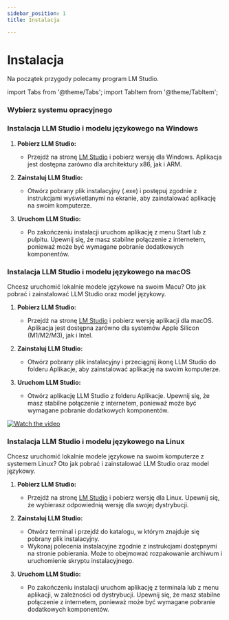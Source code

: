 ```yaml
---
sidebar_position: 1
title: Instalacja

---
```


# Instalacja

Na początek przygody polecamy program LM Studio. 


import Tabs from '@theme/Tabs';
import TabItem from '@theme/TabItem';

### Wybierz systemu opracyjnego

<Tabs>

  <TabItem value="Windows" label="Windows">
  
### Instalacja LLM Studio i modelu językowego na Windows

1. **Pobierz LLM Studio:**
   - Przejdź na stronę [LM Studio](https://lmstudio.ai) i pobierz wersję dla Windows. Aplikacja jest dostępna zarówno dla architektury x86, jak i ARM.

2. **Zainstaluj LLM Studio:**
   - Otwórz pobrany plik instalacyjny (.exe) i postępuj zgodnie z instrukcjami wyświetlanymi na ekranie, aby zainstalować aplikację na swoim komputerze.


3. **Uruchom LLM Studio:**
   - Po zakończeniu instalacji uruchom aplikację z menu Start lub z pulpitu. Upewnij się, że masz stabilne połączenie z internetem, ponieważ może być wymagane pobranie dodatkowych komponentów.

  </TabItem>
    <TabItem value="MacOS" label="MacOS" default>

### Instalacja LLM Studio i modelu językowego na macOS

Chcesz uruchomić lokalnie modele językowe na swoim Macu? Oto jak pobrać i zainstalować LLM Studio oraz model językowy.

1. **Pobierz LLM Studio:**
   - Przejdź na stronę [LM Studio](https://lmstudio.ai) i pobierz wersję aplikacji dla macOS. Aplikacja jest dostępna zarówno dla systemów Apple Silicon (M1/M2/M3), jak i Intel.

2. **Zainstaluj LLM Studio:**
   - Otwórz pobrany plik instalacyjny i przeciągnij ikonę LLM Studio do folderu Aplikacje, aby zainstalować aplikację na swoim komputerze.

3. **Uruchom LLM Studio:**
   - Otwórz aplikację LLM Studio z folderu Aplikacje. Upewnij się, że masz stabilne połączenie z internetem, ponieważ może być wymagane pobranie dodatkowych komponentów.

[![Watch the video](https://img.youtube.com/vi/VIDEO_ID/maxresdefault.jpg)](https://www.youtube.com/watch?v=-b3t37SIyBs)

  </TabItem>
  <TabItem value="Linux" label="Linux">

### Instalacja LLM Studio i modelu językowego na Linux

Chcesz uruchomić lokalnie modele językowe na swoim komputerze z systemem Linux? Oto jak pobrać i zainstalować LLM Studio oraz model językowy.

1. **Pobierz LLM Studio:**
   - Przejdź na stronę [LM Studio](https://lmstudio.ai) i pobierz wersję dla Linux. Upewnij się, że wybierasz odpowiednią wersję dla swojej dystrybucji.

2. **Zainstaluj LLM Studio:**
   - Otwórz terminal i przejdź do katalogu, w którym znajduje się pobrany plik instalacyjny.
   - Wykonaj polecenia instalacyjne zgodnie z instrukcjami dostępnymi na stronie pobierania. Może to obejmować rozpakowanie archiwum i uruchomienie skryptu instalacyjnego.

3. **Uruchom LLM Studio:**
   - Po zakończeniu instalacji uruchom aplikację z terminala lub z menu aplikacji, w zależności od dystrybucji. Upewnij się, że masz stabilne połączenie z internetem, ponieważ może być wymagane pobranie dodatkowych komponentów.

  </TabItem>
</Tabs>

